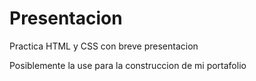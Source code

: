 # Presentacion
Practica HTML y CSS con breve presentacion

Posiblemente la use para la construccion de mi portafolio

